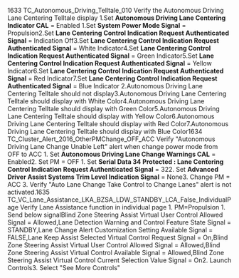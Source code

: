 1633 TC_Autonomous_Driving_Telltale_010 Verify the Autonomous Driving Lane Centering Telltale display 1.Set **Autonomous Driving Lane Centering Indicator CAL** = Enabled 1.Set **System Power Mode Signal** = Propulsion2.Set **Lane Centering Control Indication Request Authenticated Signal** = Indication Off3.Set **Lane Centering Control Indication Request Authenticated Signal** = White Indicator4.Set **Lane Centering Control Indication Request Authenticated Signal** = Green Indicator5.Set **Lane Centering Control Indication Request Authenticated Signal** = Yellow Indicator6.Set **Lane Centering Control Indication Request Authenticated Signal** = Red Indicator7.Set **Lane Centering Control Indication Request Authenticated Signal** = Blue Indicator 2.Autonomous Driving Lane Centering Telltale should not display3.Autonomous Driving Lane Centering Telltale should display with White Color4.Autonomous Driving Lane Centering Telltale should display with Green Color5.Autonomous Driving Lane Centering Telltale should display with Yellow Color6.Autonomous Driving Lane Centering Telltale should display with Red Color7.Autonomous Driving Lane Centering Telltale should display with Blue Color1634 TC_Cluster_Alert_2016_OtherPMChange_OFF_ACC Verify "Autonomous Driving Lane Change Unable Left" alert when change power mode from OFF to ACC 1. Set **Autonomous Driving Lane Change Warnings CAL** = Enabled2. Set PM = OFF 1. Set **Serial Data 34 Protected : Lane Centering Control Indication Request Authenticated Signal** = 322. Set **Advanced Driver Assist Systems Trim Level Indication Signal** = None3. Change PM = ACC 3. Verify "Auto Lane Change Take Control to Change Lanes" alert is not activated.1635 TC_VC_Lane_Assistance_LKA_BZSA_LDW_STANDBY_LCA_False_IndividualPage Verify Lane Assistance function in individual page 1. PM=Propulsion 1. Send below signalBlind Zone Steering Assist Virtual User Control Allowed Signal = Allowed,Lane Detection Warning and Control Feature State Signal = STANDBY,Lane Change Alert Customization Setting Available Signal = FALSE,Lane Keep Assist Selected Virtual Control Request Signal = On,Blind Zone Steering Assist Virtual User Control Allowed Signal = Allowed,Blind Zone Steering Assist Virtual Control Available Signal = Allowed,Blind Zone Steering Assist Virtual Control Current Selection Value Signal = On2. Launch Controls3. Select "See More Controls"